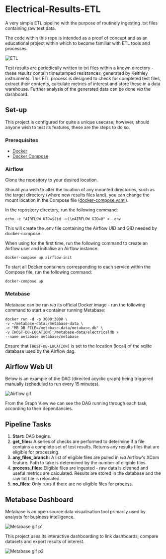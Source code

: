 # Electrical-Results-ETL
A very simple ETL pipeline with the purpose of routinely ingesting .txt files containing raw test data.

The code within this repo is intended as a proof of concept and as an educational project within which to become familiar with ETL tools and processes.

![ETL](https://user-images.githubusercontent.com/45105631/155734326-30f680a9-0cca-48e4-9069-41f6d8d165c8.PNG)

Test results are periodically written to txt files within a known directory - these results contain timestamped resistances, generated by Keithley instruments.
This ETL process is designed to check for completed test files, extract their contents, calculate metrics of interest and store these in a data warehouse. Further analysis of the generated data can be done *via* the dashboard.
 
 ## Set-up
 
 This project is configured for quite a unique usecase; however, should anyone wish to test its features, these are the steps to do so.
 
 ### Prerequisites
 
 - [Docker](https://docs.docker.com/get-docker/)
 - [Docker Compose](https://docs.docker.com/compose/)
 
 ### Airflow
 
 Clone the repository to your desired location.
 
 Should you wish to alter the location of any mounted directories, such as the target directory (where new results files land), you can change the mount location in the Compose file ([docker-compose.yaml](https://github.com/BenChapman93/Electrical-Results-ETL/blob/master/docker-compose.yaml)).
 
 In the repository directory, run the following command:
 ```
 echo -e "AIRFLOW_UID=$(id -u)\nAIRFLOW_GID=0" > .env
 ```
 This will create the .env file containing the Airflow UID and GID needed by docker-compose.
 
 When using for the first time, run the following command to create an Airflow user and initialise an Airflow instance.
 ```
 docker-compose up airflow-init
 ```
 
 To start all Docker containers corresponding to each service within the Compose file, run the following command:
 
 ```
 docker-compose up
 ```
 
 ### Metabase
 
 Metabase can be ran *via* its official Docker image - run the following command to start a container running Metabase:
 
 ```
 docker run -d -p 3000:3000 \
-v ~/metabase-data:/metabase-data \
-e "MB_DB_FILE=/metabase-data/metabase.db" \
-v [HOST-DB-LOCATION]:/metabase-data/electricaldb \
--name metabase metabase/metabase
```
 Ensure that `[HOST-DB-LOCATION]` is set to the location (local) of the sqlite database used by the Airflow dag.
 
 ## Airflow Web UI
 
 Below is an example of the DAG (directed acyclic graph) being triggered manually (scheduled to run every 15 minutes).
 
![Airflow gif](https://user-images.githubusercontent.com/45105631/155702416-788043aa-1224-422b-9220-be4b6de20a41.gif)

From the Graph View we can see the DAG running through each task, according to their dependancies.

## Pipeline Tasks

1. **Start:** DAG begins.
2. **get_files:** A series of checks are performed to determine if a file contains a complete set of test results. Returns any results files that are eligible for processing.
3. **any_files_branch:** A list of eligible files are pulled in *via* Airflow's XCom feature. Path to take is determined by the number of eligible files.
4. **process_files:** Eligible files are ingested - raw data is cleaned and useful metrics are calculated. Results are stored in the database and the raw txt file is relocated.
5. **no_files:** Only runs if there are no eligible files for process.

## Metabase Dashboard

Metabase is an open source data visualisation tool primarily used by analysts for business intelligence. 

![Metabase gif p1](https://user-images.githubusercontent.com/45105631/155730627-f06bb96f-e367-42da-9f13-5a18373b46d9.gif)

This project uses its interactive dashboarding to link dashboards, compare datasets and export results of interest.

![Metabase gif p2](https://user-images.githubusercontent.com/45105631/155732670-88661d12-5c72-4a01-99da-eb8540df8eb8.gif)
